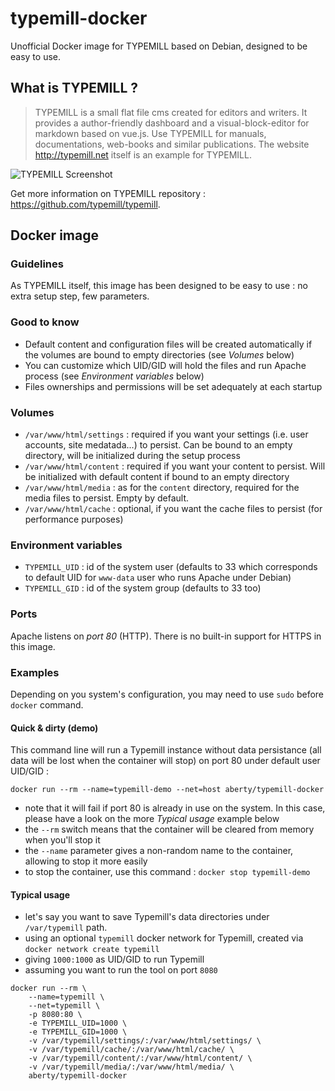 # typemill-docker
Unofficial Docker image for TYPEMILL based on Debian, designed to be easy to use.

## What is TYPEMILL ?

> TYPEMILL is a small flat file cms created for editors and writers. It provides a author-friendly dashboard and a visual-block-editor for markdown based on vue.js. Use TYPEMILL for manuals, documentations, web-books and similar publications. The website http://typemill.net itself is an example for TYPEMILL.

![TYPEMILL Screenshot](https://typemill.net/media/tm-demo.gif)

Get more information on TYPEMILL repository : https://github.com/typemill/typemill.

## Docker image

### Guidelines

As TYPEMILL itself, this image has been designed to be easy to use : no extra setup step, few parameters.

### Good to know

* Default content and configuration files will be created automatically if the volumes are bound to empty directories (see _Volumes_ below)
* You can customize which UID/GID will hold the files and run Apache process (see _Environment variables_ below)
* Files ownerships and permissions will be set adequately at each startup

### Volumes

* `/var/www/html/settings` : required if you want your settings (i.e. user accounts, site medatada...) to persist. Can be bound to an empty directory, 
 will be initialized during the setup process
* `/var/www/html/content` : required if you want your content to persist. Will be initialized with default content if bound to an empty directory
* `/var/www/html/media` : as for the `content` directory, required for the media files to persist. Empty by default.
* `/var/www/html/cache` : optional, if you want the cache files to persist (for performance purposes)

### Environment variables

* `TYPEMILL_UID` : id of the system user (defaults to 33 which corresponds to default UID for `www-data` user who runs Apache under Debian)
* `TYPEMILL_GID` : id of the system group (defaults to 33 too)

### Ports

Apache listens on *port 80* (HTTP). There is no built-in support for HTTPS in this image.

### Examples

Depending on you system's configuration, you may need to use `sudo` before `docker` command.

#### Quick & dirty (demo)

This command line will run a Typemill instance without data persistance (all data will be lost when the container will stop) on port 80 under default user UID/GID :

`docker run --rm --name=typemill-demo --net=host aberty/typemill-docker`

* note that it will fail if port 80 is already in use on the system. In this case, please have a look on the more _Typical usage_ example below
* the `--rm` switch means that the container will be cleared from memory when you'll stop it
* the `--name` parameter gives a non-random name to the container, allowing to stop it more easily
* to stop the container, use this command : `docker stop typemill-demo`

#### Typical usage

* let's say you want to save Typemill's data directories under `/var/typemill` path.
* using an optional `typemill` docker network for Typemill, created via `docker network create typemill`
* giving `1000:1000` as UID/GID to run Typemill
* assuming you want to run the tool on port `8080`

```
docker run --rm \
    --name=typemill \
    --net=typemill \
    -p 8080:80 \
    -e TYPEMILL_UID=1000 \
    -e TYPEMILL_GID=1000 \
    -v /var/typemill/settings/:/var/www/html/settings/ \
    -v /var/typemill/cache/:/var/www/html/cache/ \
    -v /var/typemill/content/:/var/www/html/content/ \
    -v /var/typemill/media/:/var/www/html/media/ \
    aberty/typemill-docker
```
